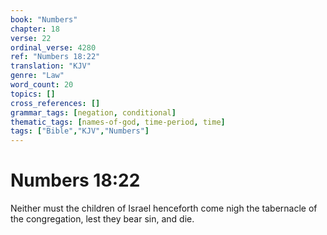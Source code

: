 ```yaml
---
book: "Numbers"
chapter: 18
verse: 22
ordinal_verse: 4280
ref: "Numbers 18:22"
translation: "KJV"
genre: "Law"
word_count: 20
topics: []
cross_references: []
grammar_tags: [negation, conditional]
thematic_tags: [names-of-god, time-period, time]
tags: ["Bible","KJV","Numbers"]
---
```


# Numbers 18:22

Neither must the children of Israel henceforth come nigh the tabernacle of the congregation, lest they bear sin, and die.
